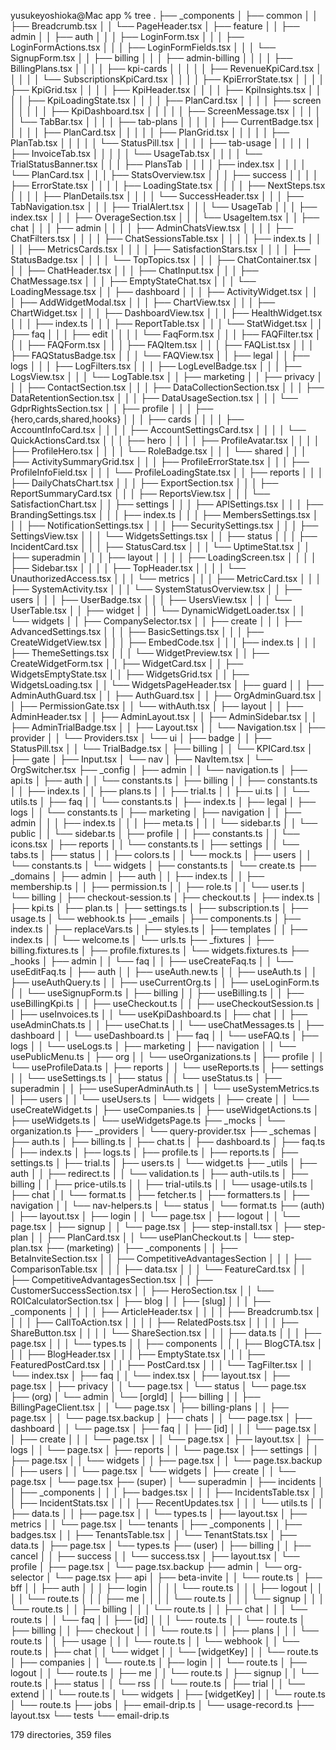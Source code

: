 yusukeyoshioka@Mac app % tree
.
├── _components
│   ├── common
│   │   ├── Breadcrumb.tsx
│   │   └── PageHeader.tsx
│   ├── feature
│   │   ├── admin
│   │   ├── auth
│   │   │   ├── LoginForm.tsx
│   │   │   ├── LoginFormActions.tsx
│   │   │   ├── LoginFormFields.tsx
│   │   │   └── SignupForm.tsx
│   │   ├── billing
│   │   │   ├── admin-billing
│   │   │   │   ├── BillingPlans.tsx
│   │   │   │   ├── kpi-cards
│   │   │   │   │   ├── RevenueKpiCard.tsx
│   │   │   │   │   └── SubscriptionsKpiCard.tsx
│   │   │   │   ├── KpiErrorState.tsx
│   │   │   │   ├── KpiGrid.tsx
│   │   │   │   ├── KpiHeader.tsx
│   │   │   │   ├── KpiInsights.tsx
│   │   │   │   ├── KpiLoadingState.tsx
│   │   │   │   ├── PlanCard.tsx
│   │   │   │   ├── screen
│   │   │   │   │   ├── KpiDashboard.tsx
│   │   │   │   │   ├── ScreenMessage.tsx
│   │   │   │   │   └── TabBar.tsx
│   │   │   │   ├── tab-plans
│   │   │   │   │   ├── CurrentBadge.tsx
│   │   │   │   │   ├── PlanCard.tsx
│   │   │   │   │   ├── PlanGrid.tsx
│   │   │   │   │   ├── PlanTab.tsx
│   │   │   │   │   └── StatusPill.tsx
│   │   │   │   ├── tab-usage
│   │   │   │   │   ├── InvoiceTab.tsx
│   │   │   │   │   └── UsageTab.tsx
│   │   │   │   └── TrialStatusBanner.tsx
│   │   │   ├── PlansTab
│   │   │   │   ├── index.tsx
│   │   │   │   └── PlanCard.tsx
│   │   │   ├── StatsOverview.tsx
│   │   │   ├── success
│   │   │   │   ├── ErrorState.tsx
│   │   │   │   ├── LoadingState.tsx
│   │   │   │   ├── NextSteps.tsx
│   │   │   │   ├── PlanDetails.tsx
│   │   │   │   └── SuccessHeader.tsx
│   │   │   ├── TabNavigation.tsx
│   │   │   ├── TrialAlert.tsx
│   │   │   └── UsageTab
│   │   │       ├── index.tsx
│   │   │       ├── OverageSection.tsx
│   │   │       └── UsageItem.tsx
│   │   ├── chat
│   │   │   ├── admin
│   │   │   │   ├── AdminChatsView.tsx
│   │   │   │   ├── ChatFilters.tsx
│   │   │   │   ├── ChatSessionsTable.tsx
│   │   │   │   ├── index.ts
│   │   │   │   ├── MetricsCards.tsx
│   │   │   │   ├── SatisfactionStars.tsx
│   │   │   │   ├── StatusBadge.tsx
│   │   │   │   └── TopTopics.tsx
│   │   │   ├── ChatContainer.tsx
│   │   │   ├── ChatHeader.tsx
│   │   │   ├── ChatInput.tsx
│   │   │   ├── ChatMessage.tsx
│   │   │   ├── EmptyStateChat.tsx
│   │   │   └── LoadingMessage.tsx
│   │   ├── dashboard
│   │   │   ├── ActivityWidget.tsx
│   │   │   ├── AddWidgetModal.tsx
│   │   │   ├── ChartView.tsx
│   │   │   ├── ChartWidget.tsx
│   │   │   ├── DashboardView.tsx
│   │   │   ├── HealthWidget.tsx
│   │   │   ├── index.ts
│   │   │   ├── ReportTable.tsx
│   │   │   └── StatWidget.tsx
│   │   ├── faq
│   │   │   ├── edit
│   │   │   │   └── FaqForm.tsx
│   │   │   ├── FAQFilter.tsx
│   │   │   ├── FAQForm.tsx
│   │   │   ├── FAQItem.tsx
│   │   │   ├── FAQList.tsx
│   │   │   ├── FAQStatusBadge.tsx
│   │   │   └── FAQView.tsx
│   │   ├── legal
│   │   ├── logs
│   │   │   ├── LogFilters.tsx
│   │   │   ├── LogLevelBadge.tsx
│   │   │   ├── LogsView.tsx
│   │   │   └── LogTable.tsx
│   │   ├── marketing
│   │   ├── privacy
│   │   │   ├── ContactSection.tsx
│   │   │   ├── DataCollectionSection.tsx
│   │   │   ├── DataRetentionSection.tsx
│   │   │   ├── DataUsageSection.tsx
│   │   │   └── GdprRightsSection.tsx
│   │   ├── profile
│   │   │   ├── {hero,cards,shared,hooks}
│   │   │   ├── cards
│   │   │   │   ├── AccountInfoCard.tsx
│   │   │   │   ├── AccountSettingsCard.tsx
│   │   │   │   └── QuickActionsCard.tsx
│   │   │   ├── hero
│   │   │   │   ├── ProfileAvatar.tsx
│   │   │   │   ├── ProfileHero.tsx
│   │   │   │   └── RoleBadge.tsx
│   │   │   └── shared
│   │   │       ├── ActivitySummaryGrid.tsx
│   │   │       ├── ProfileErrorState.tsx
│   │   │       ├── ProfileInfoField.tsx
│   │   │       └── ProfileLoadingState.tsx
│   │   ├── reports
│   │   │   ├── DailyChatsChart.tsx
│   │   │   ├── ExportSection.tsx
│   │   │   ├── ReportSummaryCard.tsx
│   │   │   ├── ReportsView.tsx
│   │   │   └── SatisfactionChart.tsx
│   │   ├── settings
│   │   │   ├── APISettings.tsx
│   │   │   ├── BrandingSettings.tsx
│   │   │   ├── index.ts
│   │   │   ├── MembersSettings.tsx
│   │   │   ├── NotificationSettings.tsx
│   │   │   ├── SecuritySettings.tsx
│   │   │   ├── SettingsView.tsx
│   │   │   └── WidgetsSettings.tsx
│   │   ├── status
│   │   │   ├── IncidentCard.tsx
│   │   │   ├── StatusCard.tsx
│   │   │   └── UptimeStat.tsx
│   │   ├── superadmin
│   │   │   ├── layout
│   │   │   │   ├── LoadingScreen.tsx
│   │   │   │   ├── Sidebar.tsx
│   │   │   │   ├── TopHeader.tsx
│   │   │   │   └── UnauthorizedAccess.tsx
│   │   │   └── metrics
│   │   │       ├── MetricCard.tsx
│   │   │       ├── SystemActivity.tsx
│   │   │       └── SystemStatusOverview.tsx
│   │   ├── users
│   │   │   ├── UserBadge.tsx
│   │   │   ├── UsersView.tsx
│   │   │   └── UserTable.tsx
│   │   ├── widget
│   │   │   └── DynamicWidgetLoader.tsx
│   │   └── widgets
│   │       ├── CompanySelector.tsx
│   │       ├── create
│   │       │   ├── AdvancedSettings.tsx
│   │       │   ├── BasicSettings.tsx
│   │       │   ├── CreateWidgetView.tsx
│   │       │   ├── EmbedCode.tsx
│   │       │   ├── index.ts
│   │       │   ├── ThemeSettings.tsx
│   │       │   └── WidgetPreview.tsx
│   │       ├── CreateWidgetForm.tsx
│   │       ├── WidgetCard.tsx
│   │       ├── WidgetsEmptyState.tsx
│   │       ├── WidgetsGrid.tsx
│   │       ├── WidgetsLoading.tsx
│   │       └── WidgetsPageHeader.tsx
│   ├── guard
│   │   ├── AdminAuthGuard.tsx
│   │   ├── AuthGuard.tsx
│   │   ├── OrgAdminGuard.tsx
│   │   ├── PermissionGate.tsx
│   │   └── withAuth.tsx
│   ├── layout
│   │   ├── AdminHeader.tsx
│   │   ├── AdminLayout.tsx
│   │   ├── AdminSidebar.tsx
│   │   ├── AdminTrialBadge.tsx
│   │   ├── Layout.tsx
│   │   └── Navigation.tsx
│   ├── provider
│   │   └── Providers.tsx
│   └── ui
│       ├── badge
│       │   ├── StatusPill.tsx
│       │   └── TrialBadge.tsx
│       ├── billing
│       │   └── KPICard.tsx
│       ├── gate
│       ├── Input.tsx
│       └── nav
│           ├── NavItem.tsx
│           └── OrgSwitcher.tsx
├── _config
│   ├── admin
│   │   └── navigation.ts
│   ├── api.ts
│   ├── auth
│   │   └── constants.ts
│   ├── billing
│   │   ├── constants.ts
│   │   ├── index.ts
│   │   ├── plans.ts
│   │   ├── trial.ts
│   │   ├── ui.ts
│   │   └── utils.ts
│   ├── faq
│   │   └── constants.ts
│   ├── index.ts
│   ├── legal
│   ├── logs
│   │   └── constants.ts
│   ├── marketing
│   ├── navigation
│   │   ├── admin
│   │   │   ├── index.ts
│   │   │   ├── meta.ts
│   │   │   └── sidebar.ts
│   │   └── public
│   │       └── sidebar.ts
│   ├── profile
│   │   ├── constants.ts
│   │   └── icons.tsx
│   ├── reports
│   │   └── constants.ts
│   ├── settings
│   │   └── tabs.ts
│   ├── status
│   │   ├── colors.ts
│   │   └── mock.ts
│   ├── users
│   │   └── constants.ts
│   └── widgets
│       ├── constants.ts
│       └── create.ts
├── _domains
│   ├── admin
│   ├── auth
│   │   ├── index.ts
│   │   ├── membership.ts
│   │   ├── permission.ts
│   │   ├── role.ts
│   │   └── user.ts
│   └── billing
│       ├── checkout-session.ts
│       ├── checkout.ts
│       ├── index.ts
│       ├── kpi.ts
│       ├── plan.ts
│       ├── settings.ts
│       ├── subscription.ts
│       ├── usage.ts
│       └── webhook.ts
├── _emails
│   ├── components.ts
│   ├── index.ts
│   ├── replaceVars.ts
│   ├── styles.ts
│   ├── templates
│   │   ├── index.ts
│   │   └── welcome.ts
│   └── urls.ts
├── _fixtures
│   ├── billing.fixtures.ts
│   ├── profile.fixtures.ts
│   └── widgets.fixtures.ts
├── _hooks
│   ├── admin
│   │   └── faq
│   │       ├── useCreateFaq.ts
│   │       └── useEditFaq.ts
│   ├── auth
│   │   ├── useAuth.new.ts
│   │   ├── useAuth.ts
│   │   ├── useAuthQuery.ts
│   │   ├── useCurrentOrg.ts
│   │   ├── useLoginForm.ts
│   │   └── useSignupForm.ts
│   ├── billing
│   │   ├── useBilling.ts
│   │   ├── useBillingKpi.ts
│   │   ├── useCheckout.ts
│   │   ├── useCheckoutSession.ts
│   │   ├── useInvoices.ts
│   │   └── useKpiDashboard.ts
│   ├── chat
│   │   ├── useAdminChats.ts
│   │   ├── useChat.ts
│   │   └── useChatMessages.ts
│   ├── dashboard
│   │   └── useDashboard.ts
│   ├── faq
│   │   └── useFAQ.ts
│   ├── logs
│   │   └── useLogs.ts
│   ├── marketing
│   ├── navigation
│   │   └── usePublicMenu.ts
│   ├── org
│   │   └── useOrganizations.ts
│   ├── profile
│   │   └── useProfileData.ts
│   ├── reports
│   │   └── useReports.ts
│   ├── settings
│   │   └── useSettings.ts
│   ├── status
│   │   └── useStatus.ts
│   ├── superadmin
│   │   ├── useSuperAdminAuth.ts
│   │   └── useSystemMetrics.ts
│   ├── users
│   │   └── useUsers.ts
│   └── widgets
│       ├── create
│       │   └── useCreateWidget.ts
│       ├── useCompanies.ts
│       ├── useWidgetActions.ts
│       ├── useWidgets.ts
│       └── useWidgetsPage.ts
├── _mocks
│   └── organization.ts
├── _providers
│   └── query-provider.tsx
├── _schemas
│   ├── auth.ts
│   ├── billing.ts
│   ├── chat.ts
│   ├── dashboard.ts
│   ├── faq.ts
│   ├── index.ts
│   ├── logs.ts
│   ├── profile.ts
│   ├── reports.ts
│   ├── settings.ts
│   ├── trial.ts
│   ├── users.ts
│   └── widget.ts
├── _utils
│   ├── auth
│   │   ├── redirect.ts
│   │   └── validation.ts
│   ├── auth-utils.ts
│   ├── billing
│   │   ├── price-utils.ts
│   │   ├── trial-utils.ts
│   │   └── usage-utils.ts
│   ├── chat
│   │   └── format.ts
│   ├── fetcher.ts
│   ├── formatters.ts
│   ├── navigation
│   │   └── nav-helpers.ts
│   └── status
│       └── format.ts
├── (auth)
│   ├── layout.tsx
│   ├── login
│   │   └── page.tsx
│   ├── logout
│   │   └── page.tsx
│   ├── signup
│   │   └── page.tsx
│   ├── step-install.tsx
│   ├── step-plan
│   │   ├── PlanCard.tsx
│   │   └── usePlanCheckout.ts
│   └── step-plan.tsx
├── (marketing)
│   ├── _components
│   │   ├── BetaInviteSection.tsx
│   │   ├── CompetitiveAdvantagesSection
│   │   │   ├── ComparisonTable.tsx
│   │   │   ├── data.tsx
│   │   │   └── FeatureCard.tsx
│   │   ├── CompetitiveAdvantagesSection.tsx
│   │   ├── CustomerSuccessSection.tsx
│   │   ├── HeroSection.tsx
│   │   └── ROICalculatorSection.tsx
│   ├── blog
│   │   ├── [slug]
│   │   │   ├── _components
│   │   │   │   ├── ArticleHeader.tsx
│   │   │   │   ├── Breadcrumb.tsx
│   │   │   │   ├── CallToAction.tsx
│   │   │   │   ├── RelatedPosts.tsx
│   │   │   │   ├── ShareButton.tsx
│   │   │   │   └── ShareSection.tsx
│   │   │   ├── data.ts
│   │   │   ├── page.tsx
│   │   │   └── types.ts
│   │   ├── components
│   │   │   ├── BlogCTA.tsx
│   │   │   ├── BlogHeader.tsx
│   │   │   ├── EmptyState.tsx
│   │   │   ├── FeaturedPostCard.tsx
│   │   │   ├── PostCard.tsx
│   │   │   └── TagFilter.tsx
│   │   └── index.tsx
│   ├── faq
│   │   └── index.tsx
│   ├── layout.tsx
│   ├── page.tsx
│   ├── privacy
│   │   └── page.tsx
│   └── status
│       └── page.tsx
├── (org)
│   └── admin
│       └── [orgId]
│           ├── billing
│           │   ├── BillingPageClient.tsx
│           │   └── page.tsx
│           ├── billing-plans
│           │   ├── page.tsx
│           │   └── page.tsx.backup
│           ├── chats
│           │   └── page.tsx
│           ├── dashboard
│           │   └── page.tsx
│           ├── faq
│           │   ├── [id]
│           │   │   └── page.tsx
│           │   ├── create
│           │   │   └── page.tsx
│           │   └── page.tsx
│           ├── layout.tsx
│           ├── logs
│           │   └── page.tsx
│           ├── reports
│           │   └── page.tsx
│           ├── settings
│           │   ├── page.tsx
│           │   └── widgets
│           │       ├── page.tsx
│           │       └── page.tsx.backup
│           ├── users
│           │   └── page.tsx
│           └── widgets
│               ├── create
│               │   └── page.tsx
│               └── page.tsx
├── (super)
│   └── superadmin
│       ├── incidents
│       │   ├── _components
│       │   │   ├── badges.tsx
│       │   │   ├── IncidentsTable.tsx
│       │   │   ├── IncidentStats.tsx
│       │   │   ├── RecentUpdates.tsx
│       │   │   └── utils.ts
│       │   ├── data.ts
│       │   ├── page.tsx
│       │   └── types.ts
│       ├── layout.tsx
│       ├── metrics
│       │   └── page.tsx
│       └── tenants
│           ├── _components
│           │   ├── badges.tsx
│           │   ├── TenantsTable.tsx
│           │   └── TenantStats.tsx
│           ├── data.ts
│           ├── page.tsx
│           └── types.ts
├── (user)
│   ├── billing
│   │   ├── cancel
│   │   ├── success
│   │   └── success.tsx
│   ├── layout.tsx
│   └── profile
│       ├── page.tsx
│       └── page.tsx.backup
├── admin
│   └── org-selector
│       └── page.tsx
├── api
│   ├── beta-invite
│   │   └── route.ts
│   ├── bff
│   │   ├── auth
│   │   │   ├── login
│   │   │   │   └── route.ts
│   │   │   ├── logout
│   │   │   │   └── route.ts
│   │   │   ├── me
│   │   │   │   └── route.ts
│   │   │   └── signup
│   │   │       └── route.ts
│   │   ├── billing
│   │   │   └── route.ts
│   │   ├── chat
│   │   │   └── route.ts
│   │   └── faq
│   │       ├── [id]
│   │       │   └── route.ts
│   │       └── route.ts
│   ├── billing
│   │   ├── checkout
│   │   │   └── route.ts
│   │   ├── plans
│   │   │   └── route.ts
│   │   ├── usage
│   │   │   └── route.ts
│   │   └── webhook
│   │       └── route.ts
│   ├── chat
│   │   └── widget
│   │       └── [widgetKey]
│   │           └── route.ts
│   ├── companies
│   │   └── route.ts
│   ├── login
│   │   └── route.ts
│   ├── logout
│   │   └── route.ts
│   ├── me
│   │   └── route.ts
│   ├── signup
│   │   └── route.ts
│   ├── status
│   │   └── rss
│   │       └── route.ts
│   ├── trial
│   │   └── extend
│   │       └── route.ts
│   └── widgets
│       ├── [widgetKey]
│       │   └── route.ts
│       └── route.ts
├── jobs
│   ├── email-drip.ts
│   └── usage-record.ts
├── layout.tsx
└── tests
    └── email-drip.ts

179 directories, 359 files